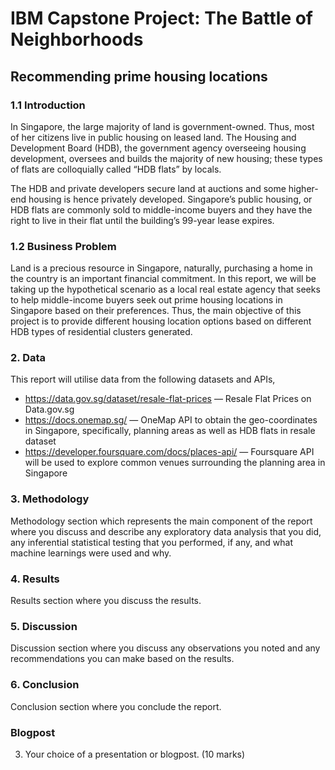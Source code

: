 # IBM Capstone Project: The Battle of Neighborhoods
## Recommending prime housing locations


### 1.1 Introduction

In Singapore, the large majority of land is government-owned. Thus, most of her citizens live in public housing on leased land. The Housing and Development Board (HDB), the government agency overseeing housing development, oversees and builds the majority of new housing; these types of flats are colloquially called “HDB flats” by locals.

The HDB and private developers secure land at auctions and some higher-end housing is hence privately developed. Singapore’s public housing, or HDB flats are commonly sold to middle-income buyers and they have the right to live in their flat until the building’s 99-year lease expires. 

### 1.2 Business Problem

Land is a precious resource in Singapore, naturally, purchasing a home in the country is an important financial commitment. In this report, we will be taking up the hypothetical scenario as a local real estate agency that seeks to help middle-income buyers seek out prime housing locations in Singapore based on their preferences. Thus, the main objective of this project is to provide different housing location options based on different HDB types of residential clusters generated.

### 2. Data

This report will utilise data from the following datasets and APIs,

- https://data.gov.sg/dataset/resale-flat-prices — Resale Flat Prices on Data.gov.sg 
- https://docs.onemap.sg/ — OneMap API to obtain the geo-coordinates in Singapore, specifically, planning areas as well as HDB flats in resale dataset
- https://developer.foursquare.com/docs/places-api/ — Foursquare API will be used to explore common venues surrounding the planning area in Singapore

### 3. Methodology
Methodology section which represents the main component of the report where you discuss and describe any exploratory data analysis that you did, any inferential statistical testing that you performed, if any, and what machine learnings were used and why.

### 4. Results
Results section where you discuss the results.

### 5. Discussion
Discussion section where you discuss any observations you noted and any recommendations you can make based on the results.

### 6. Conclusion
Conclusion section where you conclude the report.


### Blogpost
3. Your choice of a presentation or blogpost. (10 marks)
